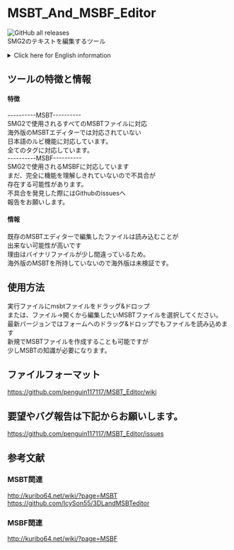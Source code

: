 # MSBT_And_MSBF_Editor
<img alt="GitHub all releases" src="https://img.shields.io/github/downloads/penguin117117/MSBT_Editor/total"><br>
SMG2のテキストを編集するツール

<details>
<summary>Click here for English information </summary>
  
## Tool features and information
#### Features 
----------MSBT----------</br>
Supports all MSBT files used by SMG2</br>
It supports the Japanese ruby function, which is not supported by the overseas version of the MSBT editor.</br>
Compatible with all tags </br>
----------MSBF----------</br>
Supports MSBF used in SMG2</br>
There may be a bug because we haven't fully understood the function yet.</br>
If you find a bug, please report it to issues on Github.
#### Information 
There is a high possibility that the file edited with the existing MSBT editor cannot be read.</br>
The reason is that the binary file is a little wrong.</br>
The overseas version of the MSBT file has not been verified, but I think it can probably be read.</br>
## How to use 
Drag and drop the msbt file into the executable</br>
Alternatively, select the MSBT file you want to edit from File → Open.</br>
In the latest version, you can also load the file by dragging and dropping it on the form.</br>
It is possible to create a new MSBT file, but it requires a little knowledge of MSBT.</br>
## File format
https://github.com/penguin117117/MSBT_Editor/wiki

## If you have any requests or bug reports, please use the URL below.
https://github.com/penguin117117/MSBT_Editor/issues

## References
### MSBT
http://kuribo64.net/wiki/?page=MSBT</br>
https://github.com/IcySon55/3DLandMSBTeditor
### MSBF
http://kuribo64.net/wiki/?page=MSBF
</details>


  
## ツールの特徴と情報
#### 特徴
----------MSBT----------</br>
SMG2で使用されるすべてのMSBTファイルに対応</br>
海外版のMSBTエディターでは対応されていない</br>
日本語のルビ機能に対応しています。</br>
全てのタグに対応しています。</br>
----------MSBF----------</br>
SMG2で使用されるMSBFに対応しています</br>
まだ、完全に機能を理解しきれていないので不具合が</br>
存在する可能性があります。</br>
不具合を発見した際にはGithubのissuesへ</br>
報告をお願いします。

#### 情報
既存のMSBTエディターで編集したファイルは読み込むことが</br>
出来ない可能性が高いです</br>
理由はバイナリファイルが少し間違っているため。</br>
海外版のMSBTを所持していないので海外版は未検証です。
## 使用方法
実行ファイルにmsbtファイルをドラッグ&ドロップ</br>
または、ファイル→開くから編集したいMSBTファイルを選択してください。</br>
最新バージョンではフォームへのドラッグ&ドロップでもファイルを読み込めます</br>
新規でMSBTファイルを作成することも可能ですが</br>
少しMSBTの知識が必要になります。
## ファイルフォーマット
https://github.com/penguin117117/MSBT_Editor/wiki

## 要望やバグ報告は下記からお願いします。
https://github.com/penguin117117/MSBT_Editor/issues

## 参考文献
### MSBT関連
http://kuribo64.net/wiki/?page=MSBT</br>
https://github.com/IcySon55/3DLandMSBTeditor
### MSBF関連
http://kuribo64.net/wiki/?page=MSBF



